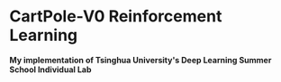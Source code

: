 # CartPole-V0 Reinforcement Learning


**My implementation of Tsinghua University's Deep Learning Summer School Individual Lab**
